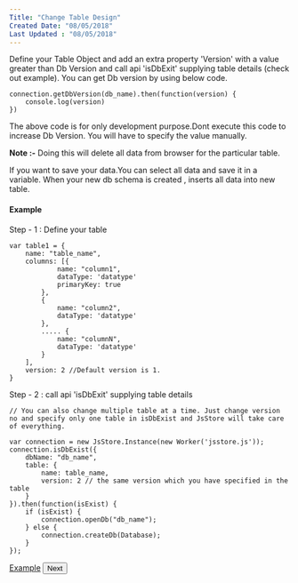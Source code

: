 ```yaml
---
Title: "Change Table Design"
Created Date: "08/05/2018"
Last Updated : "08/05/2018"
---
```


Define your Table Object and add an extra property 'Version' with a value greater than Db Version and call api 'isDbExit' supplying table details (check out example). You can get Db version by using below code.

```
connection.getDbVersion(db_name).then(function(version) {
    console.log(version)
})
```

The above code is for only development purpose.Dont execute this code to increase Db Version. You will have to specify the value manually.

**Note :-** Doing this will delete all data from browser for the particular table.

If you want to save your data.You can select all data and save it in a variable. When your new db schema is created , inserts all data into new table.

#### Example

Step - 1 : Define your table

```
var table1 = {
    name: "table_name",
    columns: [{
            name: "column1",
            dataType: 'datatype'
            primaryKey: true
        },
        {
            name: "column2",
            dataType: 'datatype'
        },
        ..... {
            name: "columnN",
            dataType: 'datatype'
        }
    ],
    version: 2 //Default version is 1.
}
```

Step - 2 : call api 'isDbExit' supplying table details

```
// You can also change multiple table at a time. Just change version no and specify only one table in isDbExist and JsStore will take care of everything.

var connection = new JsStore.Instance(new Worker('jsstore.js'));
connection.isDbExist({
    dbName: "db_name",
    table: {
        name: table_name,
        version: 2 // the same version which you have specified in the table
    }
}).then(function(isExist) {
    if (isExist) {
        connection.openDb("db_name");
    } else {
        connection.createDb(Database);
    }
});
```

<p class="margin-top-40px center-align">
    <a class="btn info" target="_blank" href="https://github.com/ujjwalguptaofficial/JsStore/tree/master/examples/change%20table%20schema">Example</a>
    <button class="btn info btnNext">Next</button>
</p>